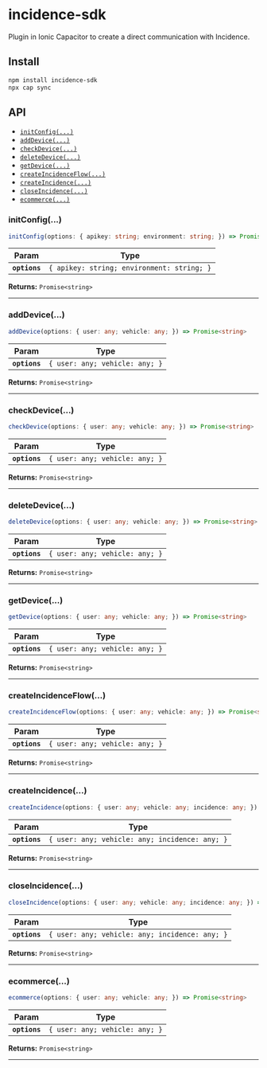 # incidence-sdk

Plugin in Ionic Capacitor to create a direct communication with Incidence.

## Install

```bash
npm install incidence-sdk
npx cap sync
```

## API

<docgen-index>

* [`initConfig(...)`](#initconfig)
* [`addDevice(...)`](#adddevice)
* [`checkDevice(...)`](#checkdevice)
* [`deleteDevice(...)`](#deletedevice)
* [`getDevice(...)`](#getdevice)
* [`createIncidenceFlow(...)`](#createincidenceflow)
* [`createIncidence(...)`](#createincidence)
* [`closeIncidence(...)`](#closeincidence)
* [`ecommerce(...)`](#ecommerce)

</docgen-index>

<docgen-api>
<!--Update the source file JSDoc comments and rerun docgen to update the docs below-->

### initConfig(...)

```typescript
initConfig(options: { apikey: string; environment: string; }) => Promise<string>
```

| Param         | Type                                                  |
| ------------- | ----------------------------------------------------- |
| **`options`** | <code>{ apikey: string; environment: string; }</code> |

**Returns:** <code>Promise&lt;string&gt;</code>

--------------------


### addDevice(...)

```typescript
addDevice(options: { user: any; vehicle: any; }) => Promise<string>
```

| Param         | Type                                      |
| ------------- | ----------------------------------------- |
| **`options`** | <code>{ user: any; vehicle: any; }</code> |

**Returns:** <code>Promise&lt;string&gt;</code>

--------------------


### checkDevice(...)

```typescript
checkDevice(options: { user: any; vehicle: any; }) => Promise<string>
```

| Param         | Type                                      |
| ------------- | ----------------------------------------- |
| **`options`** | <code>{ user: any; vehicle: any; }</code> |

**Returns:** <code>Promise&lt;string&gt;</code>

--------------------


### deleteDevice(...)

```typescript
deleteDevice(options: { user: any; vehicle: any; }) => Promise<string>
```

| Param         | Type                                      |
| ------------- | ----------------------------------------- |
| **`options`** | <code>{ user: any; vehicle: any; }</code> |

**Returns:** <code>Promise&lt;string&gt;</code>

--------------------


### getDevice(...)

```typescript
getDevice(options: { user: any; vehicle: any; }) => Promise<string>
```

| Param         | Type                                      |
| ------------- | ----------------------------------------- |
| **`options`** | <code>{ user: any; vehicle: any; }</code> |

**Returns:** <code>Promise&lt;string&gt;</code>

--------------------


### createIncidenceFlow(...)

```typescript
createIncidenceFlow(options: { user: any; vehicle: any; }) => Promise<string>
```

| Param         | Type                                      |
| ------------- | ----------------------------------------- |
| **`options`** | <code>{ user: any; vehicle: any; }</code> |

**Returns:** <code>Promise&lt;string&gt;</code>

--------------------


### createIncidence(...)

```typescript
createIncidence(options: { user: any; vehicle: any; incidence: any; }) => Promise<string>
```

| Param         | Type                                                      |
| ------------- | --------------------------------------------------------- |
| **`options`** | <code>{ user: any; vehicle: any; incidence: any; }</code> |

**Returns:** <code>Promise&lt;string&gt;</code>

--------------------


### closeIncidence(...)

```typescript
closeIncidence(options: { user: any; vehicle: any; incidence: any; }) => Promise<string>
```

| Param         | Type                                                      |
| ------------- | --------------------------------------------------------- |
| **`options`** | <code>{ user: any; vehicle: any; incidence: any; }</code> |

**Returns:** <code>Promise&lt;string&gt;</code>

--------------------


### ecommerce(...)

```typescript
ecommerce(options: { user: any; vehicle: any; }) => Promise<string>
```

| Param         | Type                                      |
| ------------- | ----------------------------------------- |
| **`options`** | <code>{ user: any; vehicle: any; }</code> |

**Returns:** <code>Promise&lt;string&gt;</code>

--------------------

</docgen-api>
